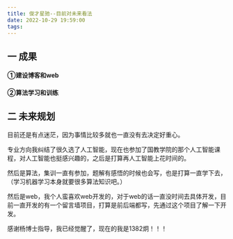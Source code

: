```yaml
---
title: 俊才星驰--目前对未来看法
date: 2022-10-29 19:59:00
tags: 
---
```


## 一 成果

#### ①建设博客和web

#### ②算法学习和训练

## 二 未来规划

目前还是有点迷茫，因为事情比较多就也一直没有去决定好重心。

专业方向我纠结了很久选了人工智能，现在也参加了国教学院的那个人工智能课程，对人工智能也挺感兴趣的，之后是打算再人工智能上花时间的。

然后是算法，集训一直有参加，题解有感悟的时候也会写，也是打算一直学下去，（学习机器学习本身就要很多算法知识吧。）

然后是web，我个人蛮喜欢web开发的，对于web的话一直没时间去具体开发，目前一直开发的有一个留言墙项目，打算是前后端都写，先通过这个项目了解一下开发。

感谢杨博士指导，我已经觉醒了，现在的我是1382炯！！！

